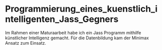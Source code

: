 # Programmierung_eines_kuenstlich_intelligenten_Jass_Gegners

Im Rahmen einer Maturaarbeit habe ich ein Jass Programm mithilfe künstlicher Intelligenz gemacht. Für die Datenbildung kam der Minimax Ansatz zum Einsatz.
